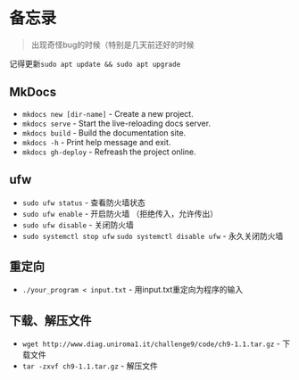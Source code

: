 # 备忘录
> 出现奇怪bug的时候（特别是几天前还好的时候
>
记得更新`sudo apt update && sudo apt upgrade`
## MkDocs
* `mkdocs new [dir-name]` - Create a new project.
* `mkdocs serve` - Start the live-reloading docs server.
* `mkdocs build` - Build the documentation site.
* `mkdocs -h` - Print help message and exit.
* `mkdocs gh-deploy` - Refreash the project online.

## ufw
* `sudo ufw status` - 查看防火墙状态
* `sudo ufw enable` - 开启防火墙 （拒绝传入，允许传出）
* `sudo ufw disable` - 关闭防火墙
* `sudo systemctl stop ufw` `sudo systemctl disable ufw` - 永久关闭防火墙

## 重定向
* `./your_program < input.txt` - 用input.txt重定向为程序的输入

## 下载、解压文件
* `wget http://www.diag.uniroma1.it/challenge9/code/ch9-1.1.tar.gz` - 下载文件
* `tar -zxvf ch9-1.1.tar.gz` - 解压文件 